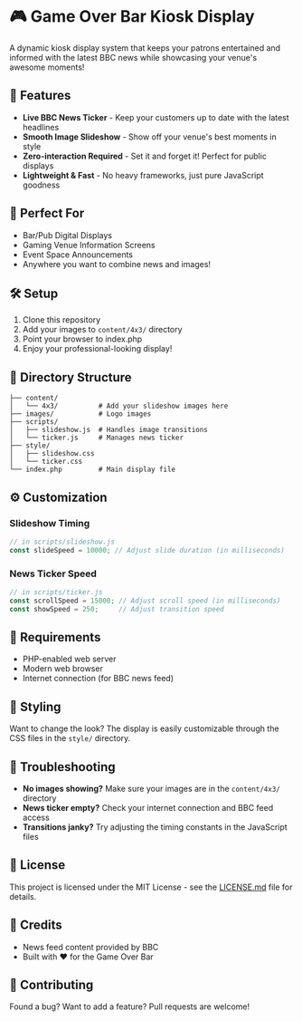 # 🎮 Game Over Bar Kiosk Display

A dynamic kiosk display system that keeps your patrons entertained and informed with the latest BBC news while showcasing your venue's awesome moments!

## 🌟 Features

- **Live BBC News Ticker** - Keep your customers up to date with the latest headlines
- **Smooth Image Slideshow** - Show off your venue's best moments in style
- **Zero-interaction Required** - Set it and forget it! Perfect for public displays
- **Lightweight & Fast** - No heavy frameworks, just pure JavaScript goodness

## 🎯 Perfect For

- Bar/Pub Digital Displays
- Gaming Venue Information Screens
- Event Space Announcements
- Anywhere you want to combine news and images!

## 🛠️ Setup

1. Clone this repository
2. Add your images to `content/4x3/` directory
3. Point your browser to index.php
4. Enjoy your professional-looking display!

## 📁 Directory Structure

```
├── content/
│   └── 4x3/          # Add your slideshow images here
├── images/           # Logo images
├── scripts/
│   ├── slideshow.js  # Handles image transitions
│   └── ticker.js     # Manages news ticker
├── style/
│   ├── slideshow.css
│   └── ticker.css
└── index.php         # Main display file
```

## ⚙️ Customization

### Slideshow Timing

```javascript
// in scripts/slideshow.js
const slideSpeed = 10000; // Adjust slide duration (in milliseconds)
```

### News Ticker Speed

```javascript
// in scripts/ticker.js
const scrollSpeed = 15000; // Adjust scroll speed (in milliseconds)
const showSpeed = 250;     // Adjust transition speed
```

## 📝 Requirements

- PHP-enabled web server
- Modern web browser
- Internet connection (for BBC news feed)

## 🎨 Styling

Want to change the look? The display is easily customizable through the CSS files in the `style/` directory.

## 🐛 Troubleshooting

- **No images showing?** Make sure your images are in the `content/4x3/` directory
- **News ticker empty?** Check your internet connection and BBC feed access
- **Transitions janky?** Try adjusting the timing constants in the JavaScript files

## 📜 License

This project is licensed under the MIT License - see the [LICENSE.md](LICENSE.md) file for details.

## 🎉 Credits

- News feed content provided by BBC
- Built with ❤️ for the Game Over Bar

## 🤝 Contributing

Found a bug? Want to add a feature? Pull requests are welcome!
